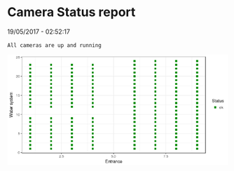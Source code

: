 Camera Status report
================
19/05/2017 - 02:52:17

    All cameras are up and running

![](camreport_files/figure-markdown_github/unnamed-chunk-2-1.png)
